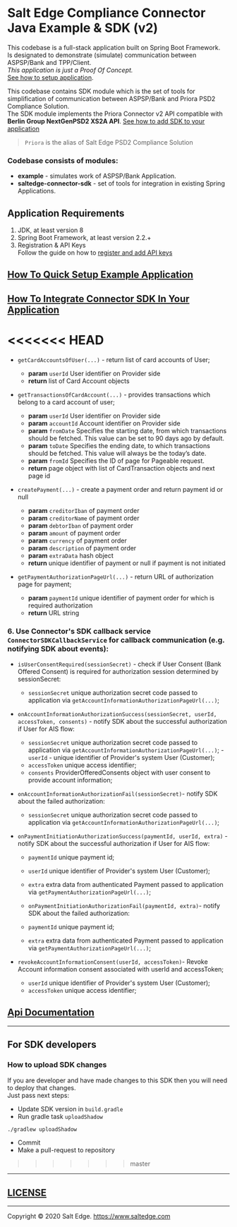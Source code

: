 # Salt Edge Compliance Connector Java Example & SDK (v2)

This codebase is a full-stack application built on Spring Boot Framework.  
Is designated to demonstrate (simulate) communication between ASPSP/Bank and TPP/Client.  
_This application is just a Proof Of Concept._  
[See how to setup application](example/README.MD).
  
This codebase contains SDK module which is the set of tools for simplification of communication between ASPSP/Bank and Priora PSD2 Compliance Solution.    
The SDK module implements the Priora Connector v2 API compatible with **Berlin Group NextGenPSD2 XS2A API**.
[See how to add SDK to your application](saltedge-connector-sdk/README.MD)  
  
> `Priora` is the alias of Salt Edge PSD2 Compliance Solution
  
### Codebase consists of modules:
* **example** - simulates work of ASPSP/Bank Application.  
* **saltedge-connector-sdk** - set of tools for integration in existing Spring Applications.   
  
## Application Requirements
1. JDK, at least version 8 
1. Spring Boot Framework, at least version 2.2.+
1. Registration & API Keys  
   Follow the guide on how to [register and add API keys](https://priora.saltedge.com/docs/aspsp/v1#registrationandapikeys)

## [How To Quick Setup Example Application](example/README.MD)  
  
## [How To Integrate Connector SDK In Your Application](saltedge-connector-sdk/README.MD)  
  
<<<<<<< HEAD
=======
  * `getCardAccountsOfUser(...)` - return list of card accounts of User;
    * **param** `userId` User identifier on Provider side
    * **return** list of Card Account objects
  
  * `getTransactionsOfCardAccount(...)` - provides transactions which belong to a card account of user;
    * **param** `userId` User identifier on Provider side
    * **param** `accountId` Account identifier on Provider side
    * **param** `fromDate` Specifies the starting date, from which transactions should be fetched. This value can be set to 90 days ago by default.
    * **param** `toDate` Specifies the ending date, to which transactions should be fetched. This value will always be the today’s date.
    * **param** `fromId` Specifies the ID of page for Pageable request.
    * **return** page object with list of CardTransaction objects and next page id
  
  * `createPayment(...)` - create a payment order and return payment id or null
    * **param** `creditorIban` of payment order
    * **param** `creditorName` of payment order
    * **param** `debtorIban` of payment order
    * **param** `amount` of payment order
    * **param** `currency` of payment order
    * **param** `description` of payment order
    * **param** `extraData` hash object
    * **return** unique identifier of payment or null if payment is not initiated
  
  * `getPaymentAuthorizationPageUrl(...)` - return URL of authorization page for payment;
    * **param** `paymentId` unique identifier of payment order for which is required authorization
    * **return** URL string    
    
    
### 6. Use Connector's SDK callback service `ConnectorSDKCallbackService` for callback communication (e.g. notifying SDK about events):

  * `isUserConsentRequired(sessionSecret)` - check if User Consent (Bank Offered Consent) is required for authorization session determined by sessionSecret:
    * `sessionSecret` unique authorization secret code passed to application via `getAccountInformationAuthorizationPageUrl(...)`;

  * `onAccountInformationAuthorizationSuccess(sessionSecret, userId, accessToken, consents)` - notify SDK about the successful authorization if User for AIS flow:  
    * `sessionSecret` unique authorization secret code passed to application via `getAccountInformationAuthorizationPageUrl(...)`;       - `userId` - unique identifier of Provider's system User (Customer);  
    * `accessToken` unique access identifier;  
    * `consents` ProviderOfferedConsents object with user consent to provide account information;  

  * `onAccountInformationAuthorizationFail(sessionSecret)`- notify SDK about the failed authorization:  
    * `sessionSecret` unique authorization secret code passed to application via `getAccountInformationAuthorizationPageUrl(...)`;
      
  * `onPaymentInitiationAuthorizationSuccess(paymentId, userId, extra)` - notify SDK about the successful authorization if User for AIS flow:  
    * `paymentId` unique payment id;  
    * `userId` unique identifier of Provider's system User (Customer);  
    * `extra` extra data from authenticated Payment passed to application via `getPaymentAuthorizationPageUrl(...)`;  

    * `onPaymentInitiationAuthorizationFail(paymentId, extra)`- notify SDK about the failed authorization:  
    * `paymentId` unique payment id;
    * `extra` extra data from authenticated Payment passed to application via `getPaymentAuthorizationPageUrl(...)`;
      
  * `revokeAccountInformationConsent(userId, accessToken)`- Revoke Account information consent associated with userId and accessToken;
    * `userId` unique identifier of Provider's system User (Customer);
    * `accessToken` unique access identifier;  
  
  
## [Api Documentation](https://priora.saltedge.com/docs/aspsp/v2)
  
---
## For SDK developers  
 
### How to upload SDK changes  
If you are developer and have made changes to this SDK then you will need to deploy that changes.  
Just pass next steps:  
  * Update SDK version in `build.gradle`
  * Run gradle task `uploadShadow`
  ```bash
  ./gradlew uploadShadow
  ```
  * Commit 
  * Make a pull-request to repository
   
>>>>>>> master
---
## [LICENSE](LICENSE.txt)

---
Copyright © 2020 Salt Edge. https://www.saltedge.com

